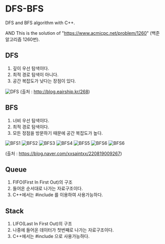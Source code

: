  DFS-BFS
 ========
DFS and BFS algorithm with C++.

AND This is the solution of "https://www.acmicpc.net/problem/1260" (백준 알고리즘 1260번).


## DFS
1. 깊이 우선 탐색이다.
2. 최적 경로 탐색이 아니다.
3. 공간 복잡도가 낮다는 장점이 있다.

![DFS](https://t1.daumcdn.net/cfile/tistory/2123283A51FF79DB46)
(출처 : http://blog.eairship.kr/268)

## BFS
1. 너비 우선 탐색이다.
2. 최적 경로 탐색이다.
3. 모든 정점을 방문하기 때문에 공간 복잡도가 높다.

![BFS1](https://postfiles.pstatic.net/20160923_200/xxsaintxx_14746092859483TNl1_PNG/2.png?type=w3)
![BFS2](https://postfiles.pstatic.net/20160923_175/xxsaintxx_1474609305933fU8en_PNG/3.png?type=w3)
![BFS3](https://postfiles.pstatic.net/20160923_210/xxsaintxx_1474609432998J3bcw_PNG/4.png?type=w3)
![BFS4](https://postfiles.pstatic.net/20160923_146/xxsaintxx_1474609367831o2SYO_PNG/5.png?type=w3)
![BFS5](https://postfiles.pstatic.net/20160923_56/xxsaintxx_1474609515088eojEM_PNG/6.png?type=w3)
![BFS6](https://postfiles.pstatic.net/20160923_94/xxsaintxx_1474609515308Lx5i2_PNG/7.png?type=w3)
![BFS6](https://postfiles.pstatic.net/20160923_92/xxsaintxx_14746095154838ueHs_PNG/8.png?type=w3)

(출처 : https://blog.naver.com/xxsaintxx/220819009267)


## Queue
1. FIFO(First In First Out)의 구조
2. 들어온 순서대로 나가는 자료구조이다.
3. C++에서는 #include <queue>를 이용하여 사용가능하다.


## Stack
1. LIFO(Last In First Out)의 구조
2. 나중에 들어온 데이터가 첫번째로 나가는 자료구조이다.
3. C++에서는 #include <stack>으로 사용가능하다.
